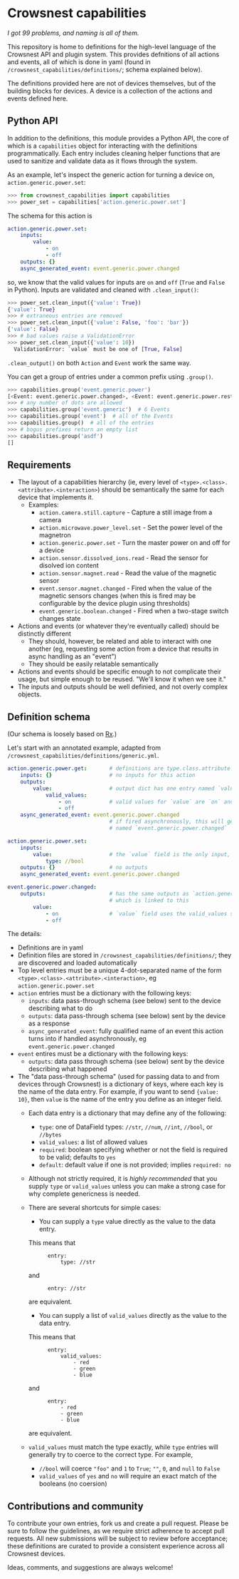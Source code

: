 # Crowsnest capabilities

*I got 99 problems, and naming is all of them.*

This repository is home to definitions for the high-level language of the Crowsnest API and
plugin system. This provides defnitions of all actions and events, all of which is
done in yaml (found in `/crowsnest_capabilities/definitions/`; schema explained below).

The definitions provided here are not of devices themselves, but of the building blocks for devices.
A device is a collection of the actions and events defined here.


## Python API

In addition to the definitions, this module provides a Python API, the core of which is a
`capabilities` object for interacting with the definitions programmatically. Each entry includes
cleaning helper functions that are used to sanitize and validate data as it flows through the
system.

As an example, let's inspect the generic action for turning a device on,
`action.generic.power.set`:

```python
>>> from crowsnest_capabilities import capabilities
>>> power_set = capabilities['action.generic.power.set']
```

The schema for this action is

```yaml
action.generic.power.set:
    inputs:
        value:
            - on
            - off
    outputs: {}
    async_generated_event: event.generic.power.changed
```

so, we know that the valid values for inputs are `on` and `off` (`True` and `False` in Python).
Inputs are validated and cleaned with `.clean_input()`:

```python
>>> power_set.clean_input({'value': True})
{'value': True}
>>> # extraneous entries are removed
>>> power_set.clean_input({'value': False, 'foo': 'bar'})
{'value': False}
>>> # bad values raise a ValidationError
>>> power_set.clean_input({'value': 10})
  ValidationError: `value` must be one of [True, False]
```

`.clean_output()` on both `Action` and `Event` work the same way.

You can get a group of entries under a common prefix using  `.group()`.

```python
>>> capabilities.group('event.generic.power')
[<Event: event.generic.power.changed>, <Event: event.generic.power.restarted>]
>>> # any number of dots are allowed
>>> capabilities.group('event.generic')  # 6 Events
>>> capabilities.group('event')  # all of the Events
>>> capabilities.group()  # all of the entries
>>> # bogus prefixes return an empty list
>>> capabilities.group('asdf')
[]
```


## Requirements

- The layout of a capabilities hierarchy (ie, every level of `<type>.<class>.<attribute>.<interaction>`) should be semantically the same for each device that implements it.
    - Examples:
        - `action.camera.still.capture` - Capture a still image from a camera
        - `action.microwave.power_level.set` - Set the power level of the magnetron
        - `action.generic.power.set` - Turn the master power on and off for a device
        - `action.sensor.dissolved_ions.read` - Read the sensor for disolved ion content
        - `action.sensor.magnet.read` - Read the value of the magnetic sensor
        - `event.sensor.magnet.changed` - Fired when the value of the magnetic sensors changes (when this is fired may be configurable by the device plugin using thresholds)
        - `event.generic.boolean.changed` - Fired when a two-stage switch changes state
- Actions and events (or whatever they're eventually called) should be distinctly different
    - They should, however, be related and able to interact with one another (eg, requesting some action from a device that results in async handling as an "event")
    - They should be easily relatable semantically
- Actions and events should be specific enough to not complicate their usage, but simple enough to be reused. "We'll know it when we see it."
- The inputs and outputs should be well definied, and not overly complex objects.


## Definition schema

(Our schema is loosely based on [Rx](http://rx.codesimply.com/).)

Let's start with an annotated example, adapted from `/crowsnest_capabilities/definitions/generic.yml`.

```yaml
action.generic.power.get:       # definitions are type.class.attribute.action
    inputs: {}                  # no inputs for this action
    outputs:
        value:                  # output dict has one entry named `value`
            valid_values:
                - on            # valid values for `value` are `on` and `off`
                - off
    async_generated_event: event.generic.power.changed
                                # if fired asynchronously, this will generate the event
                                # named `event.generic.power.changed`

action.generic.power.set:
    inputs:
        value:                  # the `value` field is the only input, allowing booleans
            type: //bool
    outputs: {}                 # no outputs
    async_generated_event: event.generic.power.changed

event.generic.power.changed:
    outputs:                    # has the same outputs as `action.generic.power.get`,
                                # which is linked to this
        value:
            - on                # `value` field uses the valid_values short-hand
            - off
```

The details:

- Definitions are in yaml
- Definition files are stored in `/crowsnest_capabilities/definitions/`; they are discovered and loaded automatically
- Top level entries must be a unique 4-dot-separated name of the form `<type>.<class>.<attribute>.<interaction>`, eg `action.generic.power.set`
- `action` entries must be a dictionary with the following keys:
    - `inputs`: data pass-through schema (see below) sent to the device describing what to do
    - `outputs`: data pass-through schema (see below) sent by the device as a response
    - `async_generated_event`: fully qualified name of an event this action turns into if handled
    asynchronously, eg `event.generic.power.changed`
- `event` entires must be a dictionary with the following keys:
    - `outputs`: data pass through schema (see below) sent by the device describing what happened
- The "data pass-through schema" (used for passing data to and from devices through Crowsnest) is a
dictionary of keys, where each key is the name of the data entry. For example, if you want to send
`{value: 10}`, then `value` is the name of the entry you define as an integer field.
    - Each data entry is a dictionary that may define any of the following:
        - `type`: one of DataField types: `//str`, `//num`, `//int`, `//bool`, or `//bytes`
        - `valid_values`: a list of allowed values
        - `required`: boolean specifying whether or not the field is required to be valid; defaults to `yes`
        - `default`: default value if one is not provided; implies `required: no`
    - Although not strictly required, it is *highly recommended* that you supply `type` or `valid_values`
    unless you can make a strong case for why complete genericness is needed.
    - There are several shortcuts for simple cases:
        - You can supply a `type` value directly as the value to the data entry.

        This means that

                entry:
                    type: //str
        and

                entry: //str
        are equivalent.
        - You can supply a list of `valid_values` directly as the value to the data entry.

        This means that

                entry:
                    valid_values:
                        - red
                        - green
                        - blue
        and

                entry:
                    - red
                    - green
                    - blue
        are equivalent.
    - `valid_values` must match the type exactly, while `type` entries will generally try to coerce
    to the correct type. For example,
        - `//bool` will coerce `"foo"` and `1` to `True`; `""`, `0`, and `null` to `False`
        - `valid_values` of `yes` and `no` will require an exact match of the booleans (no coersion)


## Contributions and community

To contribute your own entries, fork us and create a pull request. Please be sure to follow
the guidelines, as we require strict adherence to accept pull requests. All new submissions
will be subject to review before acceptance; these definitions are curated to provide a
consistent experience across all Crowsnest devices.

Ideas, comments, and suggestions are always welcome!
